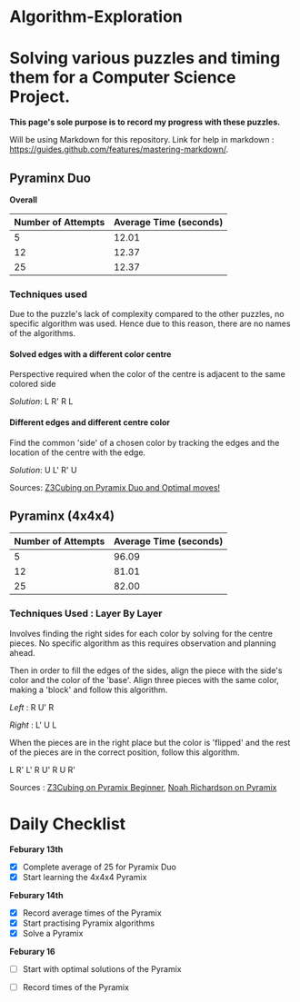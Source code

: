 # Algorithm-Exploration
# Solving various puzzles and timing them for a Computer Science Project.

**This page's sole purpose is to record my progress with these puzzles.**

Will be using Markdown for this repository. Link for help in markdown : https://guides.github.com/features/mastering-markdown/. 

## Pyraminx Duo

**Overall**

Number of Attempts | Average Time (seconds)
 -------------------|---------
5     |   12.01
12 | 12.37 
25 | 12.37

### Techniques used

Due to the puzzle's lack of complexity compared to the other puzzles, no specific algorithm was used. Hence due to this reason, there are no names of the algorithms. 

#### Solved edges with a different color centre 

Perspective required when the color of the centre is adjacent to the same colored side 

_Solution_: L R' R L

#### Different edges and different centre color

Find the common 'side' of a chosen color by tracking the edges and the location of the centre with the edge.  

_Solution_: U L' R' U

Sources: 
[Z3Cubing on Pyramix Duo and Optimal moves!](http://youtube.com/watch?reload=9&v=P-Zt7GEyYuE)

## Pyraminx (4x4x4)

Number of Attempts | Average Time (seconds)
 -------------------|---------
5     |   96.09
12 | 81.01
25 | 82.00
### Techniques Used : Layer By Layer 

Involves finding the right sides for each color by solving for the centre pieces. No specific algorithm as this requires observation and planning ahead. 

Then in order to fill the edges of the sides, align the piece with the side's color and the color of the 'base'. Align three pieces with the same color, making a 'block' and follow this algorithm. 

_Left_ : R U' R

_Right_ : L' U L 

When the pieces are in the right place but the color is 'flipped' and the rest of the pieces are in the correct position, follow this algorithm. 

L R' L' R U' R U R'

Sources : [Z3Cubing on Pyramix Beginner](https://www.youtube.com/watch?v=xIQtn2qazvg), [Noah Richardson on Pyramix](https://www.youtube.com/watch?v=2H0FUvaaUsI)




# Daily Checklist 
**Feburary 13th**
- [X] Complete average of 25 for Pyramix Duo
- [X] Start learning the 4x4x4 Pyramix 

**Feburary 14th**
- [X] Record average times of the Pyramix 
- [X] Start practising Pyramix algorithms 
- [X] Solve a Pyramix 

**Feburary 16**
- [ ] Start with optimal solutions of the Pyramix 
- [ ] Record times of the Pyramix 

